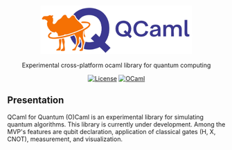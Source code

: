 <div align="center">
   <img src="https://github.com/elias-utf8/qcaml/blob/main/docs/images/qcaml_banner.png" alt="QCaml logo" width="350"/>

   Experimental cross-platform ocaml library for quantum computing

   [![License](https://img.shields.io/badge/License-Apache%202.0-3c60b1.svg?logo=opensourceinitiative&logoColor=white&style=flat-square)](https://github.com/elias-utf8/qcaml/blob/main/LICENSE)
   [![OCaml](https://img.shields.io/badge/OCaml-4.13+-ec6813.svg?style=flat-square&logo=ocaml&logoColor=white)](https://ocaml.org/)

</div>

## Presentation
QCaml for Quantum (O)Caml is an experimental library for simulating quantum algorithms. This library is currently under development. Among the MVP's features are qubit declaration, application of classical gates (H, X, CNOT), measurement, and visualization.
